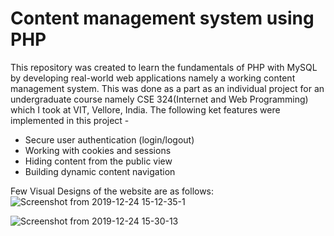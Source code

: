 # Content management system using PHP
This repository was created to learn the fundamentals of PHP with MySQL by developing
real-world web applications namely a working content management system.
This was done as a part as an individual project for an undergraduate course namely CSE 324(Internet and Web Programming) 
which I took at VIT, Vellore, India.
The following ket features were implemented in this project -
* Secure user authentication (login/logout)
* Working with cookies and sessions
* Hiding content from the public view
* Building dynamic content navigation

Few Visual Designs of the website are as follows:
![Screenshot from 2019-12-24 15-12-35-1](https://user-images.githubusercontent.com/8374949/71407673-b646d500-2661-11ea-9626-84268bb2b895.png)

![Screenshot from 2019-12-24 15-30-13](https://user-images.githubusercontent.com/8374949/71407921-72a09b00-2662-11ea-89d6-d83646a74e5f.png)
